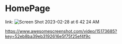 # HomePage

link: 
![Screen Shot 2023-02-28 at 6 42 24 AM](https://user-images.githubusercontent.com/46335633/221764492-1fa956ca-a753-425e-b030-3cd55ce9a426.png)

https://www.awesomescreenshot.com/video/15173685?key=52eb8ba39eb3192616e5f75f25ef4f9c

